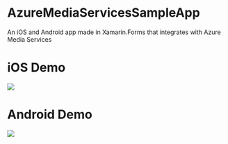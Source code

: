 # AzureMediaServicesSampleApp
An iOS and Android app made in Xamarin.Forms that integrates with Azure Media Services

# iOS Demo
![](https://user-images.githubusercontent.com/13558917/29643585-e081f166-8824-11e7-96f3-78c7ccb16abe.gif)

# Android Demo
![](https://user-images.githubusercontent.com/13558917/29643812-69a7700a-8826-11e7-8e13-40b50071f260.gif)
